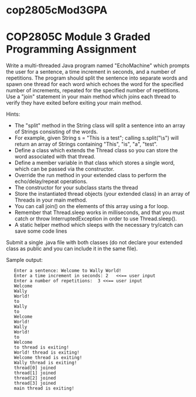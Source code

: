 # cop2805cMod3GPA
# COP2805C Module 3 Graded Programming Assignment

Write a multi-threaded Java program named "EchoMachine" which prompts the user for a sentence, a time increment in seconds, and a number of repetitions. The program should split the sentence into separate words and spawn one thread for each word which echoes the word for the specified number of increments, repeated for the specified number of repetitions. Use a "join" statement in your main method which joins each thread to verify they have exited before exiting your main method.

Hints:

- The "split" method in the String class will split a sentence into an array of Strings consisting of the words.
- For example, given String s = "This is a test"; calling s.split("\\s") will return an array of Strings containing "This", "is", "a", "test".
- Define a class which extends the Thread class so you can store the word associated with that thread.
- Define a member variable in that class which stores a single word, which can be passed via the constructor.
- Override the run method in your extended class to perform the echo/delay/repeat operations.
- The constructor for your subclass starts the thread
- Store the instantiated thread objects (your extended class) in an array of Threads in your main method.
- You can call join() on the elements of this array using a for loop.
- Remember that Thread.sleep works in milliseconds, and that you must catch or throw InterruptedException in order to use Thread.sleep().
- A static helper method which sleeps with the necessary try/catch can save some code lines

Submit a single .java file with both classes (do not declare your extended class as public and you can include it in the same file).

Sample output:

       Enter a sentence: Welcome to Wally World!
       Enter a time increment in seconds: 2   <<== user input
       Enter a number of repetitions:  3 <<== user input
       Welcome
       Wally
       World!
       to
       Wally
       to
       Welcome
       World!
       Wally
       World!
       to
       Welcome
       to thread is exiting!
       World! thread is exiting!
       Welcome thread is exiting!
       Wally thread is exiting!
       thread[0] joined
       thread[1] joined
       thread[2] joined
       thread[3] joined
       main thread is exiting!
